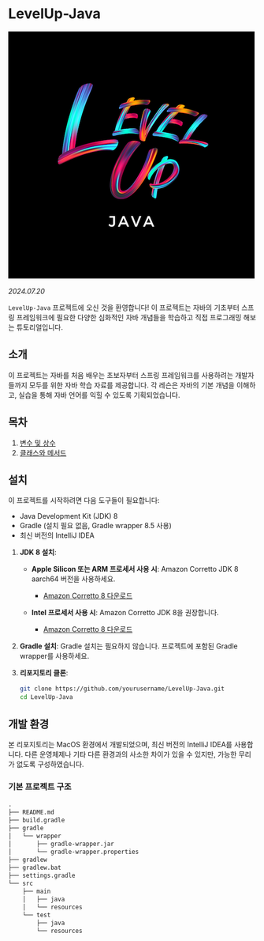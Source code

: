 # LevelUp-Java

![레벨업_로고](etc/레벨업_자바_로고.png)

_2024.07.20_

`LevelUp-Java` 프로젝트에 오신 것을 환영합니다! 이 프로젝트는 자바의 기초부터 스프링 프레임워크에 필요한 다양한 심화적인 자바 개념들을 학습하고 직접 프로그래밍 해보는 튜토리얼입니다.

## 소개

이 프로젝트는 자바를 처음 배우는 초보자부터 스프링 프레임워크를 사용하려는 개발자들까지 모두를 위한 자바 학습 자료를 제공합니다. 각 레슨은 자바의 기본 개념을 이해하고, 실습을 통해 자바 언어를 익힐 수 있도록 기획되었습니다.

## 목차

1. [변수 및 상수](./src/main/java/com/levelup/java/_01_variables_constants/README.md)
2. [클래스와 메서드](./src/main/java/com/levelup/java/_02_class_method/README.md)

## 설치

이 프로젝트를 시작하려면 다음 도구들이 필요합니다:

- Java Development Kit (JDK) 8
- Gradle (설치 필요 없음, Gradle wrapper 8.5 사용)
- 최신 버전의 IntelliJ IDEA

1. **JDK 8 설치**:

    - **Apple Silicon 또는 ARM 프로세서 사용 시**: Amazon Corretto JDK 8 aarch64 버전을 사용하세요.
        - [Amazon Corretto 8 다운로드](https://docs.aws.amazon.com/corretto/latest/corretto-8-ug/downloads-list.html)

    - **Intel 프로세서 사용 시**: Amazon Corretto JDK 8을 권장합니다.
        - [Amazon Corretto 8 다운로드](https://docs.aws.amazon.com/corretto/latest/corretto-8-ug/downloads-list.html)

2. **Gradle 설치**: Gradle 설치는 필요하지 않습니다. 프로젝트에 포함된 Gradle wrapper를 사용하세요.

3. **리포지토리 클론**:
   ```bash
   git clone https://github.com/yourusername/LevelUp-Java.git
   cd LevelUp-Java

## 개발 환경
본 리포지토리는 MacOS 환경에서 개발되었으며, 최신 버전의 IntelliJ IDEA를 사용합니다. 다른 운영체제나 기타 다른 환경과의 사소한 차이가 있을 수 있지만, 가능한 무리가 없도록 구성하였습니다.

### 기본 프로젝트 구조
```
.
├── README.md
├── build.gradle
├── gradle
│   └── wrapper
│       ├── gradle-wrapper.jar
│       └── gradle-wrapper.properties
├── gradlew
├── gradlew.bat
├── settings.gradle
└── src
    ├── main
    │   ├── java
    │   └── resources
    └── test
        ├── java
        └── resources
```

